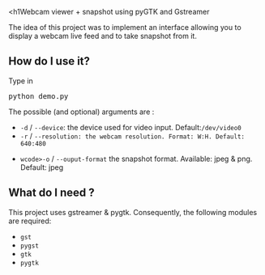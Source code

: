 <h1Webcam viewer + snapshot using pyGTK and Gstreamer</h1>

<p>The idea of this project was to implement an interface allowing you to display a webcam live feed and to take snapshot from it.</p>

<h2>How do I use it?</h2>
<p>Type in
<pre>python demo.py</pre></p>
The possible (and optional) arguments are :
<ul>
  <li><code>-d</code> / <code>--device</code>: the device used for video input. Default:<code>/dev/video0</code>
  <li><code>-r</code> / <code>--resolution: the webcam resolution. Format: W:H. Default: 640:480
  <li>wcode>-o</code> / <code>--ouput-format</code> the snapshot format. Available: jpeg & png. Default: jpeg
</ul>

<h2>What do I need ?</h2>
<p>This project uses gstreamer & pygtk. Consequently, the following modules are required:
<ul>
  <li><code>gst</code>
  <li><code>pygst</code>
  <li><code>gtk</code>
  <li><code>pygtk</code>
</ul></p>
